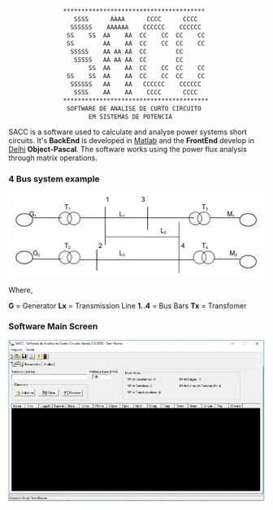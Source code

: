                    ***************************************
                      SSSS      AAAA      CCCC      CCCC
                     SSSSSS    AAAAAA    CCCCCC    CCCCCC                                         
                    SS    SS  AA    AA  CC    CC  CC    CC
                    SS        AA    AA  CC    CC  CC    CC
                     SSSSS    AA AA AA  CC        CC 
                      SSSSS   AA AA AA  CC        CC
                          SS  AA    AA  CC    CC  CC    CC
                    SS    SS  AA    AA  CC    CC  CC    CC
                     SSSSSS   AA    AA   CCCCCC    CCCCCC
                      SSSS    AA    AA    CCCC      CCCC 
                   **************************************** 
                    SOFTWARE DE ANALISE DE CURTO CIRCUITO
                          EM SISTEMAS DE POTENCIA 

SACC is a software used to calculate and analyse power systems short circuits. It's **BackEnd** is developed in [Matlab](https://www.mathworks.com/products/matlab.html) and the **FrontEnd** develop in [Delhi](https://www.embarcadero.com/products/delphi) **Object-Pascal**. The software works using the power flux analysis through matrix operations.

### 4 Bus system example

![4_bus](/img/4_bus.JPG)
            
Where, 

**G**    = Generator
**Lx**   = Transmission Line
**1..4** = Bus Bars
**Tx**   = Transfomer

### Software Main Screen

![main_window](/img/main_window.jpg)
